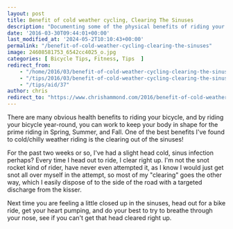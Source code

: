 ```yaml
---
layout: post
title: Benefit of cold weather cycling, Clearing The Sinuses
description: "Documenting some of the physical benefits of riding your bicycle in the cold weather"
date: '2016-03-30T09:44:01+00:00'
last_modified_at: '2024-05-2T10:10:43+00:00'
permalink: "/benefit-of-cold-weather-cycling-clearing-the-sinuses"
image: 24608581753_6542cc4025_o.jpg
categories: [ Bicycle Tips, Fitness, Tips  ]
redirect_from: 
    - "/home/2016/03/benefit-of-cold-weather-cycling-clearing-the-sinuses"
    - "/tips/2016/03/benefit-of-cold-weather-cycling-clearing-the-sinuses"
    - "/tips/aid/37"
author: chris
redirect_to: "https://www.chrishammond.com/2016/benefit-of-cold-weather-cycling-clearing-the-sinuses"
---
```

There are many obvious health benefits to riding your bicycle, and by riding your bicycle year-round, you can work to keep your body in shape for the prime riding in Spring, Summer, and Fall. One of the best benefits I've found to cold/chilly weather riding is the clearing out of the sinuses!

For the past two weeks or so, I've had a slight head cold, sinus infection perhaps? Every time I head out to ride, I clear right up. I'm not the snot rocket kind of rider, have never even attempted it, as I know I would just get snot all over myself in the attempt, so most of my "clearing" goes the other way, which I easily dispose of to the side of the road with a targeted discharge from the kisser.

Next time you are feeling a little closed up in the sinuses, head out for a bike ride, get your heart pumping, and do your best to try to breathe through your nose, see if you can't get that head cleared right up.
